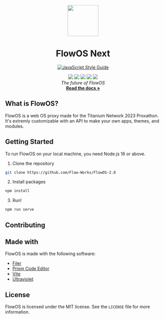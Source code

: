 <div align="center">
  <img src="https://raw.githubusercontent.com/Flow-Works/FlowOS-2.0/master/src/assets/flow.png" width="100px">
 
  # FlowOS Next

  [![JavaScript Style Guide](https://cdn.rawgit.com/standard/standard/master/badge.svg)](https://github.com/standard/standard)

  <img src="https://img.shields.io/github/stars/flow-works/flowos-2.0?style=for-the-badge" />
  <img src="https://img.shields.io/github/issues-pr/flow-works/flowos-2.0?style=for-the-badge" />
  <img src="https://img.shields.io/github/forks/flow-works/flowos-2.0?style=for-the-badge&color=orange" />
  <img src="https://img.shields.io/github/commit-activity/t/Flow-Works/FlowOS-2.0?style=for-the-badge&color=violet" />
  <img src="https://img.shields.io/github/actions/workflow/status/flow-works/flowos-2.0/build.yml?style=for-the-badge" />

  <br>
  <i>The future of FlowOS</i>
  <br>
  <a href="https://docs.flow-works.me"><strong>Read the docs »</strong></a>
  <br>
  
</div>

## What is FlowOS?

FlowOS is a web OS proxy made for the Titanium Network 2023 Proxathon. It's extremly customizable with an API to make your own apps, themes, and modules.

## Getting Started

To run FlowOS on your local machine, you need Node.js 16 or above. 

1. Clone the repository
```bash
git clone https://github.com/Flow-Works/FlowOS-2.0
```
2. Install packages
```bash
npm install
```
3. Run!
```bash
npm run serve
```
## Contributing


## Made with
FlowOS is made with the following software:
* [Filer](https://github.com/filerjs/filer)
* [Prism Code Editor](https://github.com/FIameCaster/prism-code-editor)
* [Vite](https://vitejs.dev)
* [Ultraviolet](https://github.com/titaniumnetwork-dev/ultraviolet)

## License
FlowOS is licensed under the MIT license. See the `LICENSE` file for more information.
